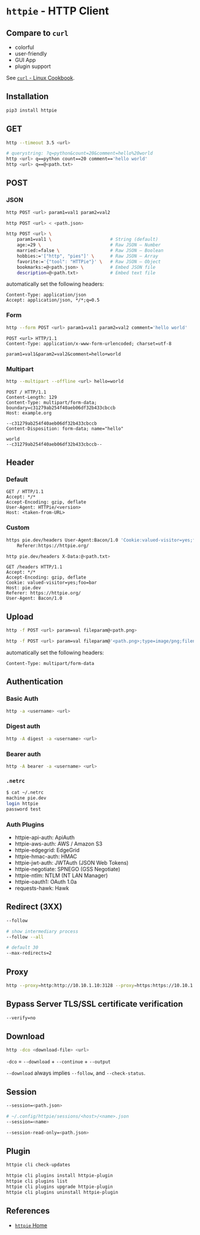 # `httpie` - HTTP Client

## Compare to `curl`

- colorful
- user-friendly
- GUI App
- plugin support

See [`curl` - Linux Cookbook](https://leven-cn.github.io/linux-cookbook/recipes/curl).

## Installation

```bash
pip3 install httpie
```

## GET

```bash
http --timeout 3.5 <url>

# querystring: ?q=python&count=20&comment=hello%20world
http <url> q==python count==20 comment=='hello world'
http <url> q==@<path.txt>
```

## POST

### JSON

```bash
http POST <url> param1=val1 param2=val2

http POST <url> < <path.json>

http POST <url> \
    param1=val1 \                      # String (default)
    age:=29 \                          # Raw JSON — Number
    married:=false \                   # Raw JSON — Boolean
    hobbies:='["http", "pies"]' \      # Raw JSON — Array
    favorite:='{"tool": "HTTPie"}' \   # Raw JSON — Object
    bookmarks:=@<path.json> \          # Embed JSON file
    description=@<path.txt>            # Embed text file
```

automatically set the following headers:

```http
Content-Type: application/json
Accept: application/json, */*;q=0.5
```

### Form

```bash
http --form POST <url> param1=val1 param2=val2 comment='hello world'
```

```http
POST <url> HTTP/1.1
Content-Type: application/x-www-form-urlencoded; charset=utf-8

param1=val1&param2=val2&comment=hello+world
```

### Multipart

```bash
http --multipart --offline <url> hello=world
```

```http
POST / HTTP/1.1
Content-Length: 129
Content-Type: multipart/form-data; boundary=c31279ab254f40aeb06df32b433cbccb
Host: example.org

--c31279ab254f40aeb06df32b433cbccb
Content-Disposition: form-data; name="hello"

world
--c31279ab254f40aeb06df32b433cbccb--
```

## Header

### Default

```http
GET / HTTP/1.1
Accept: */*
Accept-Encoding: gzip, deflate
User-Agent: HTTPie/<version>
Host: <taken-from-URL>
```

### Custom

```bash
https pie.dev/headers User-Agent:Bacon/1.0 'Cookie:valued-visitor=yes;foo=bar' \
    Referer:https://httpie.org/

http pie.dev/headers X-Data:@<path.txt>
```

```http
GET /headers HTTP/1.1
Accept: */*
Accept-Encoding: gzip, deflate
Cookie: valued-visitor=yes;foo=bar
Host: pie.dev
Referer: https://httpie.org/
User-Agent: Bacon/1.0
```

## Upload

```bash
http -f POST <url> param=val fileparam@<path.png>

http -f POST <url> param=val fileparam@'<path.png>;type=image/png;filename=<target.png>'
```

automatically set the following headers:

```http
Content-Type: multipart/form-data
```

## Authentication

### Basic Auth

```bash
http -a <username> <url>
```

### Digest auth

```bash
http -A digest -a <username> <url>
```

### Bearer auth

```bash
http -A bearer -a <username> <url>
```

### `.netrc`

```bash
$ cat ~/.netrc
machine pie.dev
login httpie
password test
```

### Auth Plugins

- httpie-api-auth: ApiAuth
- httpie-aws-auth: AWS / Amazon S3
- httpie-edgegrid: EdgeGrid
- httpie-hmac-auth: HMAC
- httpie-jwt-auth: JWTAuth (JSON Web Tokens)
- httpie-negotiate: SPNEGO (GSS Negotiate)
- httpie-ntlm: NTLM (NT LAN Manager)
- httpie-oauth1: OAuth 1.0a
- requests-hawk: Hawk

## Redirect (3XX)

```bash
--follow

# show intermediary process
--follow --all

# default 30
--max-redirects=2
```

## Proxy

```bash
http --proxy=http:http://10.10.1.10:3128 --proxy=https:https://10.10.1.10:1080 example.org
```

## Bypass Server TLS/SSL certificate verification

```bash
--verify=no
```

## Download

```bash
http -dco <download-file> <url>
```

`-dco` = `--download` + `--continue` + `--output`

`--download` always implies `--follow`, and `--check-status`.

## Session

```bash
--session=<path.json>

# ~/.config/httpie/sessions/<host>/<name>.json
--session=<name>

--session-read-only=<path.json>
```

## Plugin

```bash
httpie cli check-updates

httpie cli plugins install httpie-plugin
httpie cli plugins list
httpie cli plugins upgrade httpie-plugin
httpie cli plugins uninstall httpie-plugin
```

## References

- [`httpie` Home](https://httpie.io)
